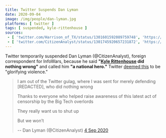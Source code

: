 ```yaml
---
title: Twitter Suspends Dan Lyman
date: 2020-09-04
image: /img/people/dan-lyman.jpg
platforms: [ twitter ]
tags: [ suspended, kyle-rittenhouse ]
sources:
 - [ 'twitter.com/Harrison_of_TX/status/1301601592089759748', 'https://archive.is/kIKqf' ]
 - [ 'twitter.com/CitizenAnalyst/status/1301745920657231872', 'https://archive.is/iuWBe' ]
---
```


Twitter temporarily suspended Dan Lyman (@CitizenAnalyst), foreign
correspondent for InfoWars, because he said **"[Kyle
Rittenhouse](/context/kyle-rittenhouse/) did nothing wrong"** and called him
**"a national hero."** Twitter [deemed this](notice.jpg) to be "glorifying
violence."

> I am out of the Twitter gulag, where I was sent for merely defending
> [REDACTED], who did nothing wrong
>
> Thanks to everyone who helped raise awareness of this latest act of
> censorship by the Big Tech overlords
>
> They really want us to shut up
>
> But we won’t
>
> -- Dan Lyman (@CitizenAnalyst) [4 Sep 2020](https://archive.is/iuWBe)
